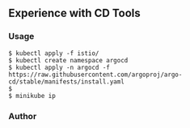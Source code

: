 ## Experience with CD Tools

### Usage

```
$ kubectl apply -f istio/
$ kubectl create namespace argocd
$ kubectl apply -n argocd -f https://raw.githubusercontent.com/argoproj/argo-cd/stable/manifests/install.yaml
$
$ minikube ip
```

### Author
